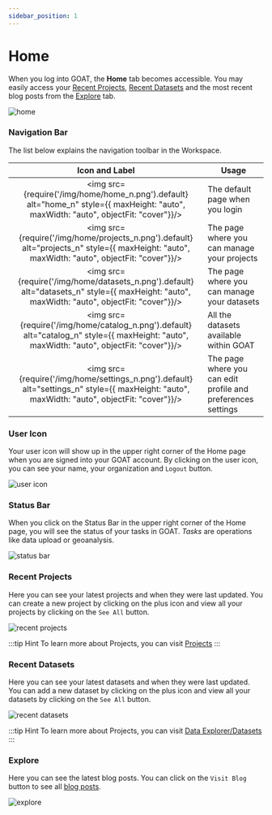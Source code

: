 ```yaml
---
sidebar_position: 1
---
```


# Home

When you log into GOAT, the **Home** tab becomes accessible. You may easily access your [Recent Projects](#recent-projects), [Recent Datasets](#recent-datasets) and the most recent blog posts from the [Explore](#explore) tab.

<div style={{ display: 'flex', flexDirection: 'column', alignItems: 'center' }}>
  <img src={require('/img/home/home_general.png').default} alt="home" style={{ maxHeight: "auto", maxWidth: "auto", objectFit: "cover"}}/>
</div> 

### Navigation Bar
The list below explains the navigation toolbar in the Workspace.

| Icon and Label| Usage |
| :-: | --- |
| <img src={require('/img/home/home_n.png').default} alt="home_n" style={{ maxHeight: "auto", maxWidth: "auto", objectFit: "cover"}}/> | The default page when you login |
| <img src={require('/img/home/projects_n.png').default} alt="projects_n" style={{ maxHeight: "auto", maxWidth: "auto", objectFit: "cover"}}/> | The page where you can manage your projects |
| <img src={require('/img/home/datasets_n.png').default} alt="datasets_n" style={{ maxHeight: "auto", maxWidth: "auto", objectFit: "cover"}}/> | The page where you can manage your datasets |
| <img src={require('/img/home/catalog_n.png').default} alt="catalog_n" style={{ maxHeight: "auto", maxWidth: "auto", objectFit: "cover"}}/> | All the datasets available within GOAT |
| <img src={require('/img/home/settings_n.png').default} alt="settings_n" style={{ maxHeight: "auto", maxWidth: "auto", objectFit: "cover"}}/> | The page where you can edit profile and preferences settings |

### User Icon 
Your user icon will show up in the upper right corner of the Home page when you are signed into your GOAT account.
By clicking on the user icon, you can see your name, your organization and `Logout`  button.
<div style={{ display: 'flex', flexDirection: 'column', alignItems: 'center' }}>
  <img src={require('/img/home/user_icon.png').default} alt="user icon" style={{ maxHeight: "300px", maxWidth: "300px", objectFit: "cover"}}/>
</div> 


### Status Bar
When you click on the Status Bar in the upper right corner of the Home page, you will see the status of your tasks in GOAT. *Tasks* are operations like data upload or geoanalysis.

<div style={{ display: 'flex', flexDirection: 'column', alignItems: 'center' }}>
  <img src={require('/img/home/status_bar.png').default} alt="status bar" style={{ maxHeight: "400px", maxWidth: "400px", objectFit: "cover"}}/>
</div> 


### Recent Projects
Here you can see your latest projects and when they were last updated. You can create a new project by clicking on the plus icon and view all your projects by clicking on the `See All` button. 

<div style={{ display: 'flex', flexDirection: 'column', alignItems: 'center' }}>
  <img src={require('/img/home/recent_projects.png').default} alt="recent projects" style={{ maxHeight: "auto", maxWidth: "auto", objectFit: "cover"}}/>
</div> 

:::tip Hint
To learn more about Projects, you can visit [Projects](docs\workspace\projects.md)
:::


### Recent Datasets
Here you can see your latest datasets and when they were last updated. You can add a new dataset by clicking on the plus icon and view all your datasets by clicking on the `See All` button.

<div style={{ display: 'flex', flexDirection: 'column', alignItems: 'center' }}>
  <img src={require('/img/home/recent_datasets.png').default} alt="recent datasets" style={{ maxHeight: "auto", maxWidth: "auto", objectFit: "cover"}}/>
</div> 

:::tip Hint
To learn more about Projects, you can visit [Data Explorer/Datasets](docs\workspace\data_explorer.md)
:::

### Explore
Here you can see the latest blog posts. You can click on the `Visit Blog` button to see all [blog posts](https://plan4better.de/en/blog/).

<div style={{ display: 'flex', flexDirection: 'column', alignItems: 'center' }}>
  <img src={require('/img/home/explore.png').default} alt="explore" style={{ maxHeight: "auto", maxWidth: "auto", objectFit: "cover"}}/>
</div> 
